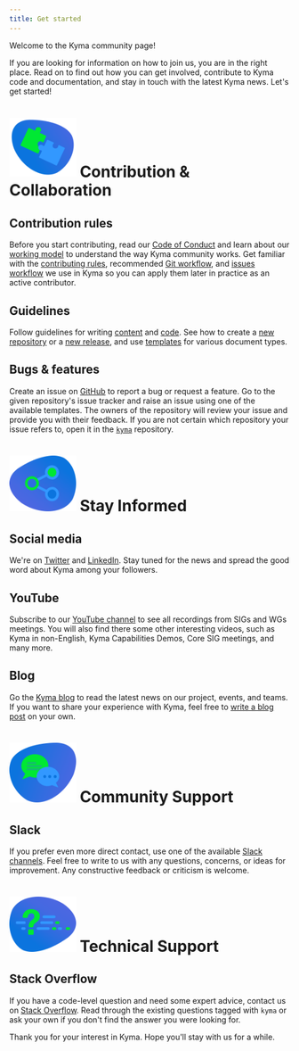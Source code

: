 ```yaml
---
title: Get started
---
```


Welcome to the Kyma community page!

If you are looking for information on how to join us, you are in the right place. Read on to find out how you can get involved, contribute to Kyma code and documentation, and stay in touch with the latest Kyma news. Let's get started!

# <img src="assets/contribution-collaboration-icon.svg" width="120"> Contribution & Collaboration

## Contribution rules

Before you start contributing, read our [Code of Conduct](./01-contributing/01-code-of-conduct.md) and learn about our [working model](./governance/#dasdsadasda-working-model-kyma-working-model) to understand the way Kyma community works. Get familiar with the [contributing rules](/contributing/#contributing-rules-contributing-rules), recommended [Git workflow](/contributing/#git-wokflow-git-wokflow), and [issues workflow](/governance/#issues-workflow-issues-workflow) we use in Kyma so you can apply them later in practice as an active contributor.

## Guidelines

Follow guidelines for writing [content](./03-guidelines/content-guidelines) and [code](./guidelines/technical-guidelines). See how to create a [new repository](./guidelines/repository/) or a [new release](/guidelines/release/), and use [templates](/guidelines/templates/) for various document types.

## Bugs & features

Create an issue on [GitHub](https://github.com/kyma-project) to report a bug or request a feature. Go to the given repository's issue tracker and raise an issue using one of the available templates. The owners of the repository will review your issue and provide you with their feedback. If you are not certain which repository your issue refers to, open it in the [`kyma`](https://github.com/kyma-project/kyma) repository.

# <img src="assets/stay-informed-icon.svg" width="120"> Stay Informed

## Social media

We're on [Twitter](https://twitter.com/kymaproject) and [LinkedIn](https://www.linkedin.com/company/kyma-project/). Stay tuned for the news and spread the good word about Kyma among your followers.

## YouTube

Subscribe to our [YouTube channel](https://www.youtube.com/channel/UC8Q8bBtYe9gQN-dQ-_L8JvQ) to see all recordings from SIGs and WGs meetings. You will also find there some other interesting videos, such as Kyma in non-English, Kyma Capabilities Demos, Core SIG meetings, and many more.

## Blog

Go the [Kyma blog](https://kyma-project.io/blog/) to read the latest news on our project, events, and teams. If you want to share your experience with Kyma, feel free to [write a blog post](https://github.com/kyma-project/website/blob/main/docs/write-blog-posts.md) on your own.

# <img src="assets/community-support-icon.svg" width="120"> Community Support

## Slack

If you prefer even more direct contact, use one of the available [Slack channels](http://slack.kyma-project.io/). Feel free to write to us with any questions, concerns, or ideas for improvement. Any constructive feedback or criticism is welcome.

# <img src="assets/technical-support-icon.svg" width="120"> Technical Support

## Stack Overflow

If you have a code-level question and need some expert advice, contact us on [Stack Overflow](https://stackoverflow.com/questions/tagged/kyma). Read through the existing questions tagged with `kyma` or ask your own if you don't find the answer you were looking for.

Thank you for your interest in Kyma. Hope you'll stay with us for a while.
